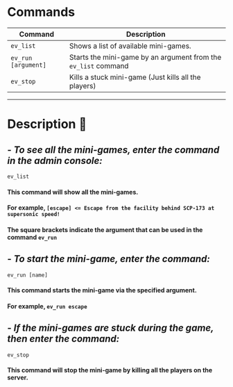 # Commands

| Command                              | Description                                                                    |
|--------------------------------------|--------------------------------------------------------------------------------|
|             `ev_list`                | Shows a list of available mini-games.                                          |
|         `ev_run [argument]`          | Starts the mini-game by an argument from the `ev_list` command                 |
|             `ev_stop`                | Kills a stuck mini-game (Just kills all the players)                           |

----

# Description :frog:
## - *To see all the mini-games, enter the command in the admin console:*
``ev_list``
#### This command will show all the mini-games.
#### For example, ``[escape] <= Escape from the facility behind SCP-173 at supersonic speed!``
#### The square brackets indicate the argument that can be used in the command ``ev_run``

## - *To start the mini-game, enter the command:*
``ev_run [name]``
#### This command starts the mini-game via the specified argument.
#### For example, ``ev_run escape``

## - *If the mini-games are stuck during the game, then enter the command:*
``ev_stop``
#### This command will stop the mini-game by killing all the players on the server.
